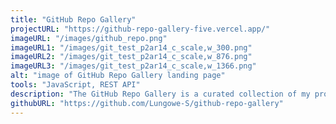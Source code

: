 ```yaml
---
title: "GitHub Repo Gallery"
projectURL: "https://github-repo-gallery-five.vercel.app/"
imageURL: "/images/github_repo.png"
imageURL1: "/images/git_test_p2ar14_c_scale,w_300.png"
imageURL2: "/images/git_test_p2ar14_c_scale,w_876.png"
imageURL3: "/images/git_test_p2ar14_c_scale,w_1366.png"
alt: "image of GitHub Repo Gallery landing page"
tools: "JavaScript, REST API"
description: "The GitHub Repo Gallery is a curated collection of my projects. Using JavaScript and the GitHub API, it showcases all my GitHub repositories in an engaging format. The search function allows you to find and view repos that interest you."
githubURL: "https://github.com/Lungowe-S/github-repo-gallery"
---
```

